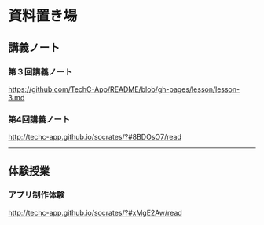 # 資料置き場

## 講義ノート
### 第３回講義ノート
https://github.com/TechC-App/README/blob/gh-pages/lesson/lesson-3.md

### 第4回講義ノート
http://techc-app.github.io/socrates/?#8BDOsO7/read

- - - 

## 体験授業
### アプリ制作体験
http://techc-app.github.io/socrates/?#xMgE2Aw/read
